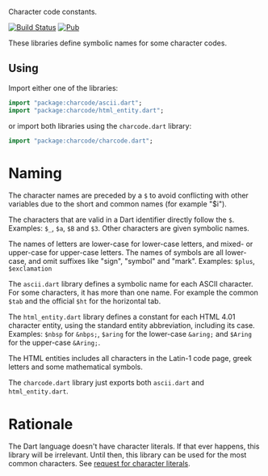 Character code constants.

[![Build Status](https://travis-ci.org/dart-lang/charcode.svg?branch=master)](https://travis-ci.org/dart-lang/charcode)
[![Pub](https://img.shields.io/pub/v/charcode.svg)](https://pub.dev/packages/charcode)

These libraries define symbolic names for some character codes.

## Using

Import either one of the libraries:

```dart
import "package:charcode/ascii.dart";
import "package:charcode/html_entity.dart";
```

or import both libraries using the `charcode.dart` library:

```dart
import "package:charcode/charcode.dart";
```

# Naming

The character names are preceded by a `$` to avoid conflicting with other
variables due to the short and common names (for example "$i").

The characters that are valid in a Dart identifier directly follow the `$`.
Examples: `$_`, `$a`, `$B` and `$3`. Other characters are given symbolic names.

The names of letters are lower-case for lower-case letters, and mixed- or
upper-case for upper-case letters. The names of symbols are all lower-case,
and omit suffixes like "sign", "symbol" and "mark".
Examples: `$plus`, `$exclamation`

The `ascii.dart` library defines a symbolic name for each ASCII character.
For some characters, it has more than one name. For example the common `$tab`
and the official `$ht` for the horizontal tab.

The `html_entity.dart` library defines a constant for each HTML 4.01 character
entity, using the standard entity abbreviation, including its case.
Examples: `$nbsp` for `&nbps;`, `$aring` for the lower-case `&aring;`
and `$Aring` for the upper-case `&Aring;`.

The HTML entities includes all characters in the Latin-1 code page, greek
letters and some mathematical symbols.

The `charcode.dart` library just exports both `ascii.dart` and
`html_entity.dart`.

# Rationale

The Dart language doesn't have character literals. If that ever happens, this
library will be irrelevant. Until then, this library can be used for the most
common characters.
See [request for character literals](http://dartbug.com/4415).
